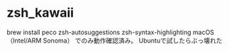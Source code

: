 # zsh_kawaii
brew install peco zsh-autosuggestions zsh-syntax-highlighting
macOS （Intel/ARM Sonoma） でのみ動作確認済み。
Ubuntuで試したらぶっ壊れた
